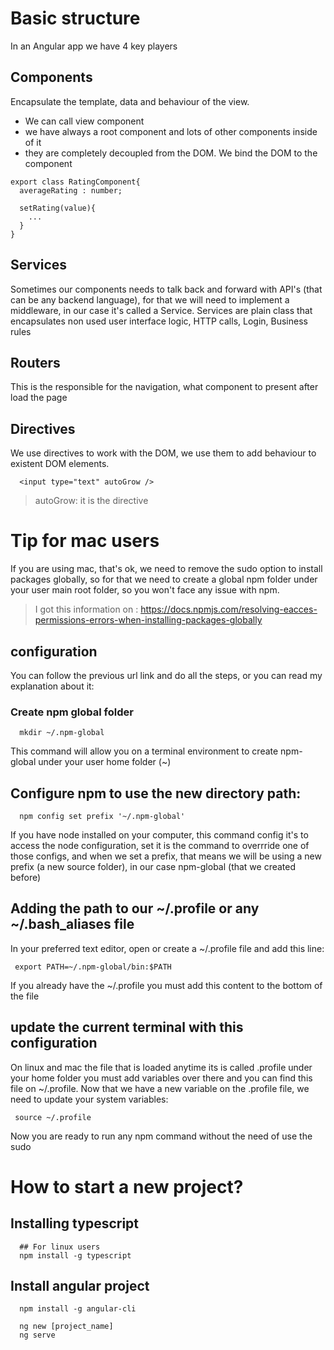 

# Basic structure
In an Angular app we have 4 key players


## Components
Encapsulate the template, data and behaviour of the view.
* We can call view component
* we have always a root component and lots of other components inside of it
* they are completely decoupled from the DOM. We bind the DOM to the component
```
export class RatingComponent{
  averageRating : number;

  setRating(value){
    ...
  }
}
```

## Services
Sometimes our components needs to talk back and forward with API's (that can be any backend language), for that
we will need to implement a middleware, in our case it's called a Service.
Services are plain class that encapsulates non used user interface logic, HTTP calls, Login, Business rules

## Routers
This is the responsible for the navigation, what component to present after load the page


## Directives
We use directives to work with the DOM, we use them to add behaviour to existent DOM elements.
```
  <input type="text" autoGrow />
```
> autoGrow: it is the directive

# Tip for mac users
If you are using mac, that's ok, we need to remove the sudo option to install packages globally,
so for that we need to create a global npm folder under your user main root folder, so you won't
face any issue with npm.
> I got this information on : https://docs.npmjs.com/resolving-eacces-permissions-errors-when-installing-packages-globally

## configuration
You can follow the previous url link and do all the steps, or you can read my explanation about it:

### Create npm global folder
```
  mkdir ~/.npm-global
```
This command will allow you on a terminal environment to create npm-global under your user home folder (~)

## Configure npm to use the new directory path:
```
  npm config set prefix '~/.npm-global'
```
If you have node installed on your computer, this command config it's to access the node configuration,
set it is the command to overrride one of those configs, and when we set a prefix, that means we will
be using a new prefix (a new source folder), in our case npm-global (that we created before)

## Adding the path to our ~/.profile or any ~/.bash_aliases file
In your preferred text editor, open or create a ~/.profile file and add this line:
```
 export PATH=~/.npm-global/bin:$PATH
```
If you already have the ~/.profile you must add this content to the bottom of the file

## update the current terminal with this configuration
On linux and mac the file that is loaded anytime its is called .profile under your home folder
you must add variables over there and you can find this file on ~/.profile.
Now that we have a new variable on the .profile file, we need to update your system variables:
```
 source ~/.profile
```
Now you are ready to run any npm command without the need of use the sudo

# How to start a new project?

## Installing typescript
```
  ## For linux users
  npm install -g typescript
```

## Install angular project
```
  npm install -g angular-cli

  ng new [project_name]
  ng serve
```
